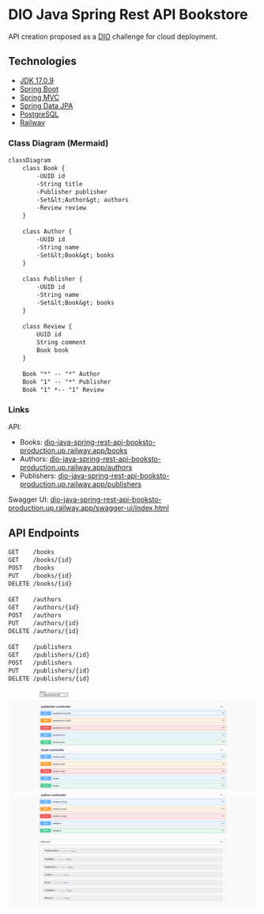 # DIO Java Spring Rest API Bookstore

API creation proposed as a [DIO](https://www.dio.me/) challenge for cloud deployment.

## Technologies
- [JDK 17.0.9](https://www.oracle.com/java/technologies/javase/jdk17-archive-downloads.html)
- [Spring Boot](https://spring.io/projects/spring-boot)
- [Spring MVC](https://docs.spring.io/spring-framework/reference/web/webmvc.html)
- [Spring Data JPA](https://spring.io/projects/spring-data-jpa)
- [PostgreSQL](https://www.postgresql.org/download/)
- [Railway](https://railway.com/)

### Class Diagram (Mermaid)
```mermaid
classDiagram
    class Book {
        -UUID id
        -String title
        -Publisher publisher
        -Set&lt;Author&gt; authors
        -Review review
    }

    class Author {
        -UUID id
        -String name
        -Set&lt;Book&gt; books
    }

    class Publisher {
        -UUID id
        -String name
        -Set&lt;Book&gt; books
    }

    class Review {
        UUID id
        String comment
        Book book
    }

    Book "*" -- "*" Author
    Book "1" -- "*" Publisher
    Book "1" *-- "1" Review
```

### Links
API: 
- Books: [dio-java-spring-rest-api-booksto-production.up.railway.app/books](https://dio-java-spring-rest-api-booksto-production.up.railway.app/books)
- Authors: [dio-java-spring-rest-api-booksto-production.up.railway.app/authors](https://dio-java-spring-rest-api-booksto-production.up.railway.app/authors)
- Publishers: [dio-java-spring-rest-api-booksto-production.up.railway.app/publishers](https://dio-java-spring-rest-api-booksto-production.up.railway.app/publishers)

Swagger UI: [dio-java-spring-rest-api-booksto-production.up.railway.app/swagger-ui/index.html](https://dio-java-spring-rest-api-booksto-production.up.railway.app/swagger-ui/index.html)

## API Endpoints
```
GET    /books  
GET    /books/{id}  
POST   /books  
PUT    /books/{id}  
DELETE /books/{id}

GET    /authors  
GET    /authors/{id}  
POST   /authors  
PUT    /authors/{id}  
DELETE /authors/{id}

GET    /publishers  
GET    /publishers/{id}  
POST   /publishers  
PUT    /publishers/{id}  
DELETE /publishers/{id}
```

![Swagger ui showing API endpoints of publishers and books](./src/main/resources/static/first_image.png)
![Swagger ui showing API endpoints of authors](./src/main/resources/static/second_image.png)
